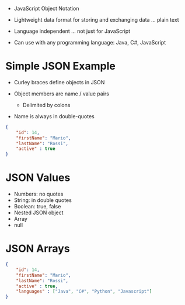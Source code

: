 - JavaScript Object Notation

- Lightweight data format for storing and exchanging data ... plain text

- Language independent ... not just for JavaScript

- Can use with any programming language: Java, C#, JavaScript



# Simple JSON Example

- Curley braces define objects in JSON

- Object members are name / value pairs
	- Delimited by colons

- Name is always in double-quotes

```json
{
	"id": 14,
	"firstName": "Mario",
	"lastName": "Rossi",
	"active" : true
}
```


# JSON Values

- Numbers: no quotes
- String: in double quotes
- Boolean: true, false
- Nested JSON object
- Array
- null

# JSON Arrays

```json
{
	"id": 14,
	"firstName": "Mario",
	"lastName": "Rossi",
	"active" : true,
	"languages" : ["Java", "C#", "Python", "Javascript"]
}
```